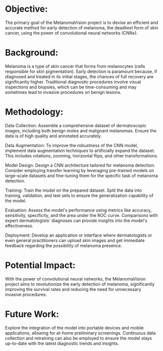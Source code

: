 # Objective:
The primary goal of the MelanomaVision project is to devise an efficient and accurate method for early detection of melanoma, the deadliest form of skin cancer, using the power of convolutional neural networks (CNNs).

# Background:
Melanoma is a type of skin cancer that forms from melanocytes (cells responsible for skin pigmentation). Early detection is paramount because, if diagnosed and treated in its initial stages, the chances of full recovery are significantly higher. Traditional diagnostic procedures involve visual inspections and biopsies, which can be time-consuming and may sometimes lead to invasive procedures on benign lesions.

# Methodology:

Data Collection: Assemble a comprehensive dataset of dermatoscopic images, including both benign moles and malignant melanomas. Ensure the data is of high quality and annotated accurately.

Data Augmentation: To improve the robustness of the CNN model, implement data augmentation techniques to artificially expand the dataset. This includes rotations, zooming, horizontal flips, and other transformations.

Model Design: Design a CNN architecture tailored for melanoma detection. Consider employing transfer learning by leveraging pre-trained models on large-scale datasets and fine-tuning them for the specific task of melanoma detection.

Training: Train the model on the prepared dataset. Split the data into training, validation, and test sets to ensure the generalization capability of the model.

Evaluation: Assess the model's performance using metrics like accuracy, sensitivity, specificity, and the area under the ROC curve. Comparisons with expert dermatologists' diagnoses can provide insights into the model's effectiveness.

Deployment: Develop an application or interface where dermatologists or even general practitioners can upload skin images and get immediate feedback regarding the possibility of melanoma presence.

# Potential Impact:
With the power of convolutional neural networks, the MelanomaVision project aims to revolutionize the early detection of melanoma, significantly improving the survival rates and reducing the need for unnecessary invasive procedures.

# Future Work:
Explore the integration of the model into portable devices and mobile applications, allowing for at-home preliminary screenings. Continuous data collection and retraining can also be employed to ensure the model stays up-to-date with the latest diagnostic trends and insights.

